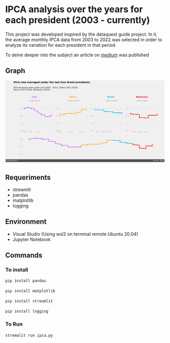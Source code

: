 # IPCA analysis over the years for each president (2003 - currently)

This project was developed inspired by the dataquest guide project. In it, the average monthly IPCA data from 2003 to 2022 was selected in order to analyze its variation for each president in that period.

To delve deeper into the subject an article on [medium](https://thyalldgreville.medium.com/data-visualization-how-was-inflation-in-brazil-for-the-past-presidents-1f1cfc1f57e6) was published

## Graph

![alt text](https://github.com/thyall/IPCA-StoryTelling/blob/main/images/graph.png?raw=true)

## Requeriments
 - streamlit
 - pandas
 - matplotlib
 - logging

## Environment
- Visual Studio (Using wsl2 on terminal remote Ubuntu 20.04)
- Jupyter Notebook

 ## Commands

### To install
 ```
pip install pandas

pip install matplotlib

pip install streamlit

pip install logging
 ```
### To Run
```
stremalit run ipca.py
```